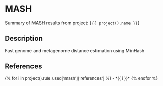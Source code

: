 # MASH
Summary of [MASH](https://github.com/marbl/Mash) results from project: `[{{ project().name }}]`

## Description
Fast genome and metagenome distance estimation using MinHash

## References
<font size="2">
{% for i in project().rule_used['mash']['references'] %}
- *{{ i }}*
{% endfor %}
</font>
